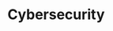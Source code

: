 ---
title: Cybersecurity
layout: collection
permalink: /cyber/
collection: cyber
entries_layout: grid
author_profile: false
classes: wide
---